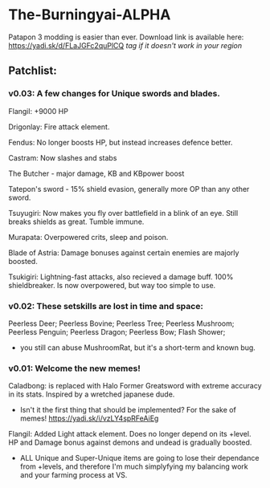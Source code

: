 # The-Burningyai-ALPHA
Patapon 3 modding is easier than ever.
Download link is available here: https://yadi.sk/d/FLaJGFc2quPlCQ
*tag if it doesn't work in your region*
###
Patchlist:
-----

### v0.03: A few changes for Unique swords and blades.
Flangil: +9000 HP

Drigonlay: Fire attack element.

Fendus: No longer boosts HP, but instead increases defence better.

Castram: Now slashes and stabs

The Butcher - major damage, KB and KBpower boost

Tatepon's sword - 15% shield evasion, generally more OP than any other sword.

Tsuyugiri: Now makes you fly over battlefield in a blink of an eye. Still breaks shields as great. Tumble immune.

Murapata: Overpowered crits, sleep and poison.

Blade of Astria: Damage bonuses against certain enemies are majorly boosted.

Tsukigiri: Lightning-fast attacks, also recieved a damage buff. 100% shieldbreaker. Is now overpowered, but way too simple to use.

### v0.02: These setskills are lost in time and space:
Peerless Deer;
Peerless Bovine;
Peerless Tree;
Peerless Mushroom;
Peerless Penguin;
Peerless Dragon;
Peerless Bow;
Flash Shower;
 - you still can abuse MushroomRat, but it's a short-term and known bug.

###  v0.01: Welcome the new memes!

Caladbong: is replaced with Halo Former Greatsword with extreme accuracy in its stats. Inspired by a wretched japanese dude.
 - Isn't it the first thing that should be implemented? For the sake of memes! https://yadi.sk/i/vzLY4spRFeAiEg
 
Flangil:   Added Light attack element. Does no longer depend on its +level. HP and Damage bonus against demons and undead is gradually boosted.
 - ALL Unique and Super-Unique items are going to lose their dependance from +levels, and therefore I'm much simplyfying my balancing work and your farming process at VS.
